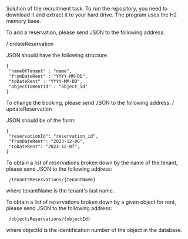 Solution of the recruitment task. To run the repository, you need to download it and extract it to your hard drive. The program uses the H2 memory base.

To add a reservation, please send JSON to the following address:

/ createReservation

JSON should have the following structure:

    {
     "nameOfTenant" : "name",
     "fromDateRent" : "YYYY-MM-DD",
     "toDateRent" : "YYYY-MM-DD",
     "objectToRentId" : "object_id"
    }

To change the booking, please send JSON to the following address:
/ updateReservation

JSON should be of the form:

    {
     "reservationId": "reservation_id",
     "fromDateRent": "2023-12-06",
     "toDateRent": "2023-12-07",
    }
    
To obtain a list of reservations broken down by the name of the tenant, please send JSON to the following address:
    
     /tenantsReservations/{tenantName}

where tenantName is the tenant's last name.

To obtain a list of reservations broken down by a given object for rent, please send JSON to the following address:

     /objectsReservations/{objectId}

where objectId is the identification number of the object in the database.
